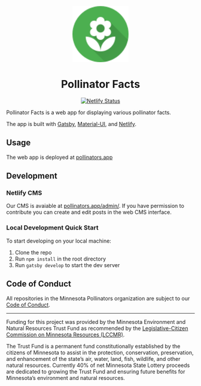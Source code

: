 <div align="center">
  <img alt="Pollinator Facts Icon" src="https://raw.githubusercontent.com/mn-pollinators/pollinator-facts/master/static/icons/icon-circle.svg?sanitize=true" width="150" />
  <h1>Pollinator Facts</h1>
 
 [![Netlify Status](https://api.netlify.com/api/v1/badges/a9924c2b-82d7-43f4-9eda-995a4ce75289/deploy-status)](https://app.netlify.com/sites/pollinator-facts/deploys)
 
</div>

Pollinator Facts is a web app for displaying various pollinator facts.

The app is built with [Gatsby](https://www.gatsbyjs.org/), [Material-UI](https://material-ui.com/), and [Netlify](https://www.netlify.com/).

## Usage

The web app is deployed at [pollinators.app](https://pollinators.app/)

## Development

### Netlify CMS

Our CMS is avaiable at [pollinators.app/admin/](https://pollinators.app/admin/). If you have permission to contribute you can create and edit posts in the web CMS interface.

### Local Development Quick Start

To start developing on your local machine:

1. Clone the repo
2. Run `npm install` in the root directory
3. Run `gatsby develop` to start the dev server

## Code of Conduct

All repositories in the Minnesota Pollinators organization are subject to our [Code of Conduct](https://github.com/mn-pollinators/code-of-conduct/blob/master/CODE_OF_CONDUCT.md).

---

Funding for this project was provided by the Minnesota Environment and Natural Resources Trust
Fund as recommended by the [Legislative-Citizen Commission on Minnesota Resources (LCCMR)](https://www.lccmr.leg.mn/).

The Trust Fund is a permanent fund constitutionally established by the citizens of Minnesota to
assist in the protection, conservation, preservation, and enhancement of the state’s air, water, land,
fish, wildlife, and other natural resources.
Currently 40% of net Minnesota State Lottery proceeds are dedicated to growing the Trust Fund
and ensuring future benefits for Minnesota’s environment and natural resources.
